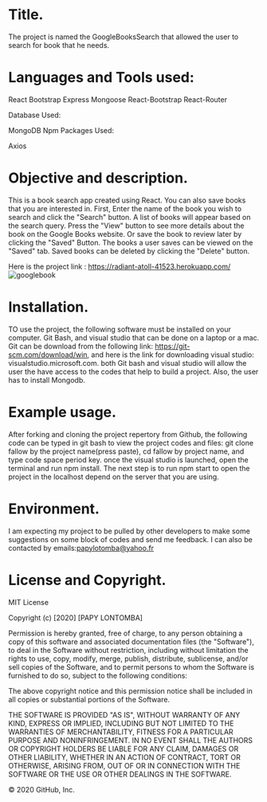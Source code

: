 
# Title.

The project is named the GoogleBooksSearch that allowed the user to search for book that he needs.

# Languages and Tools used:

React
Bootstrap
Express
Mongoose
React-Bootstrap
React-Router

Database Used:

MongoDB
Npm Packages Used:

Axios

# Objective and description.

This is a book search app created using React. You can also save books that you are interested in.
First, Enter the name of the book you wish to search and click the "Search" button.
A list of books will appear based on the search query.
Press the "View" button to see more details about the book on the Google Books website.
Or save the book to review later by clicking the "Saved" Button.
The books a user saves can be viewed on the "Saved" tab.
Saved books can be deleted by clicking the "Delete" button.

Here is the project link : https://radiant-atoll-41523.herokuapp.com/
![googlebook](https://user-images.githubusercontent.com/58053159/86550760-41f2c580-bf11-11ea-8129-de79fc5b18af.png)

# Installation.

TO use the project, the following software must be installed on your computer. Git Bash, and visual studio that can be done on a laptop or a mac. Git can be download from the following link: https://git-scm.com/download/win, and here is the link for downloading visual studio: visualstudio.microsoft.com. both Git bash and visual studio will allow the user the have access to the codes that help to build a project. Also, the user has to install Mongodb.

# Example usage.

After forking and cloning the project repertory from Github, the following code can be typed in git bash to view the project codes and files: git clone fallow by the project name(press paste), cd fallow by project name, and type code space period key. once the visual studio is launched, open the terminal and run npm install. The next step is to run npm start to open the project in the localhost depend on the server that you are using. 

# Environment.
I am expecting my project to be pulled by other developers to make some suggestions on some block of codes and send me feedback. I can also be contacted by emails:papylotomba@yahoo.fr

# License and Copyright.
MIT License

Copyright (c) [2020] [PAPY LONTOMBA]

Permission is hereby granted, free of charge, to any person obtaining a copy of this software and associated documentation files (the "Software"), to deal in the Software without restriction, including without limitation the rights to use, copy, modify, merge, publish, distribute, sublicense, and/or sell copies of the Software, and to permit persons to whom the Software is furnished to do so, subject to the following conditions:

The above copyright notice and this permission notice shall be included in all copies or substantial portions of the Software.

THE SOFTWARE IS PROVIDED "AS IS", WITHOUT WARRANTY OF ANY KIND, EXPRESS OR IMPLIED, INCLUDING BUT NOT LIMITED TO THE WARRANTIES OF MERCHANTABILITY, FITNESS FOR A PARTICULAR PURPOSE AND NONINFRINGEMENT. IN NO EVENT SHALL THE AUTHORS OR COPYRIGHT HOLDERS BE LIABLE FOR ANY CLAIM, DAMAGES OR OTHER LIABILITY, WHETHER IN AN ACTION OF CONTRACT, TORT OR OTHERWISE, ARISING FROM, OUT OF OR IN CONNECTION WITH THE SOFTWARE OR THE USE OR OTHER DEALINGS IN THE SOFTWARE.

© 2020 GitHub, Inc.
